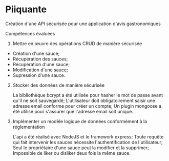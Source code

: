 # Piiquante

Création d'une API sécurisée pour une application d'avis gastronomiques

Compétences évaluées

1. Mettre en œuvre des opérations CRUD de manière sécurisée

- Création d'une sauce;
- Récupération des sauces;
- Récupération d'une sauce;
- Modification d'une sauce;
- Supression d'une sauce.

2. Stocker des données de manière sécurisée

    La bibliothèque bcrypt a été utilisée pour hasher le mot de passe avant qu'il ne soit sauvegardé;
    L'utilisateur doit obligatoirement saisir une adresse email conforme pour créer un compte;
    Un plugin mongoose a été utilisé pour s'assurer que l'adresse email soit unique.

3. Implémenter un modèle logique de données conformément à la réglementation

    L'api a été réalisé avec NodeJS et le framework express;
    Toute requête qui fait intervenir les sauces nécessite l'authentification de l'utilisateur;
    Seul le propriétaire d'une sauce peut la modifier et la supprimer;
    Impossible de liker ou disliker deux fois la même sauce.
